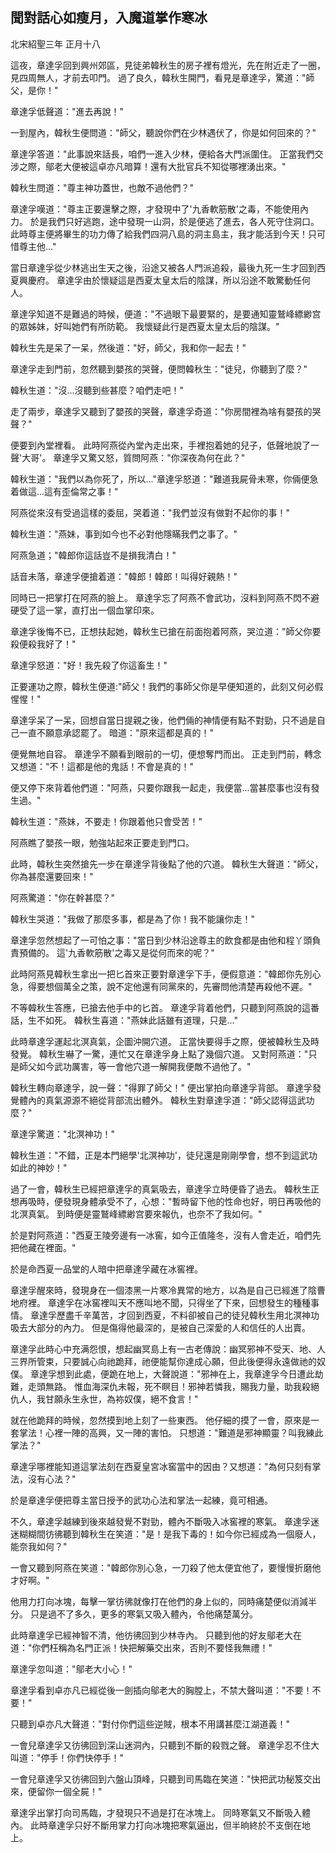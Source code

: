 聞對話心如瘦月，入魔道掌作寒冰
------------------------------

北宋紹聖三年 正月十八

這夜，章達孚回到興州郊區，見徒弟韓秋生的房子裡有燈光，先在附近走了一圈，見四周無人，才前去叩門。
過了良久，韓秋生開門，看見是章達孚，驚道："師父，是你！"

章達孚低聲道："進去再說！"

一到屋內，韓秋生便問道："師父，聽說你們在少林遇伏了，你是如何回來的？"

章達孚答道："此事說來話長，咱們一進入少林，便給各大門派圍住。
正當我們交涉之際，鄔老大便被這卓亦凡暗算！還有大批官兵不知從哪裡湧出來。"

韓秋生問道："尊主神功蓋世，也敵不過他們？"

章達孚嘆道："尊主正要還擊之際，才發現中了'九香軟筋散'之毒，不能使用內力。
於是我們只好逃跑，途中發現一山洞，於是便逃了進去，各人死守住洞口。
此時尊主便將畢生的功力傳了給我們四洞八島的洞主島主，我才能活到今天！只可惜尊主他..."

當日章達孚從少林逃出生天之後，沿途又被各人門派追殺，最後九死一生才回到西夏興慶府。
章達孚由於懷疑這是西夏太皇太后的陰謀，所以沿途不敢驚動任何人。

章達孚知道不是難過的時候，便道："不過眼下最要緊的，是要通知靈鷲峰縹緲宫的眾姊妹，好叫她們有所防範。
我懷疑此行是西夏太皇太后的陰謀。"

韓秋生先是呆了一呆，然後道："好，師父，我和你一起去！"

章達孚走到門前，忽然聽到嬰孩的哭聲，便問韓秋生："徒兒，你聽到了麼？"

韓秋生道："沒...沒聽到些甚麼？咱們走吧！"

走了兩步，章達孚又聽到了嬰孩的哭聲，章達孚奇道："你房間裡為啥有嬰孩的哭聲？"

便要到內堂裡看。
此時阿燕從內堂內走出來，手裡抱着她的兒子，低聲地說了一聲'大哥'。
章達孚又驚又怒，質問阿燕："你深夜為何在此？"

韓秋生道："我們以為你死了，所以..."章達孚怒道："難道我屍骨未寒，你倆便急着做這...這有歪倫常之事！"

阿燕從來沒有受過這樣的委屈，哭着道："我們並沒有做對不起你的事！"

韓秋生道："燕妹，事到如今也不必對他隱瞞我們之事了。"

阿燕急道；"韓郎你這話豈不是損我清白！"

話音未落，章達孚便搶着道："韓郎！韓郎！叫得好親熱！"

同時已一把掌打在阿燕的臉上。
章達孚忘了阿燕不會武功，沒料到阿燕不閃不避硬受了這一掌，直打出一個血掌印來。

章達孚後悔不已，正想扶起她，韓秋生已搶在前面抱着阿燕，哭泣道："師父你要殺便殺我好了！"

章達孚怒道："好！我先殺了你這畜生！"

正要運功之際，韓秋生便道:"師父！我們的事師父你是早便知道的，此刻又何必假惺惺！"

章達孚呆了一呆，回想自當日提親之後，他們倆的神情便有點不對勁，只不過是自己一直不願意承認罷了。
暗道："原來這都是真的！"

便覺無地自容。
章達孚不願看到眼前的一切，便想奪門而出。
正走到門前，轉念又想道："不！這都是他的鬼話！不會是真的！"

便又停下來背着他們道："阿燕，只要你跟我一起走，我便當...當甚麼事也沒有發生過。"

韓秋生道："燕妹，不要走！你跟着他只會受苦！"

阿燕瞧了嬰孩一眼，勉強站起來正要走到門口。

此時，韓秋生突然搶先一步在章達孚背後點了他的穴道。
韓秋生大聲道："師父，你為甚麼還要回來！"

阿燕驚道："你在幹甚麼？"

韓秋生哭道："我做了那麼多事，都是為了你！我不能讓你走！"

章達孚忽然想起了一可怕之事："當日到少林沿途尊主的飲食都是由他和程丫頭負責預備的。
這'九香軟筋散'之毒又是從何而來的呢？"

此時阿燕見韓秋生拿出一把匕首來正要對章達孚下手，便假意道："韓郎你先別心急，得要想個萬全之策，說不定他還有同黨來的，先審問他清楚再殺他不遲。"

不等韓秋生答應，已搶去他手中的匕首。
章達孚背着他們，只聽到阿燕說的這番話，生不如死。
韓秋生喜道："燕妹此話雖有道理，只是..."

此時章達孚運起北溟真氣，企圖沖開穴道。
正當快要得手之際，便被韓秋生及時發覺。
韓秋生嚇了一驚，連忙又在章達孚身上點了幾個穴道。
又對阿燕道："只是師父如今武功厲害，等一會他穴道一解開我便敵不過他了。"

韓秋生轉向章達孚，說一聲："得罪了師父！"
便出掌拍向章達孚背部。
章達孚發覺體內的真氣源源不絕從背部流出體外。
韓秋生對章達孚道："師父認得這武功麼？"

章達孚驚道："北溟神功！"

韓秋生道："不錯，正是本門絕學'北溟神功'，徒兒還是剛剛學會，想不到這武功如此的神妙！"

過了一會，韓秋生已經把章達孚的真氣吸去，章達孚立時便昏了過去。
韓秋生正想再吸時，便發現身體承受不了，心想："暫時留下他的性命也好，明日再吸他的北溟真氣。
到時便是靈鷲峰縹緲宫要來報仇，也奈不了我如何。"

於是對阿燕道："西夏王陵旁邊有一冰窖，如今正值隆冬，沒有人會走近，咱們先把他藏在裡面。"

於是命西夏一品堂的人暗中把章達孚藏在冰窖裡。

章達孚醒來時，發現身在一個漆黑一片寒冷異常的地方，以為是自己已經進了陰曹地府裡。
章達孚在冰窖裡叫天不應叫地不聞，只得坐了下來，回想發生的種種事情。
章達孚歷盡千辛萬苦，才回到西夏，不料卻被自己的徒兒韓秋生用北溟神功吸去大部分的內力。
但是傷得他最深的，是被自己深愛的人和信任的人出賣。

章達孚此時心中充满怨恨，想起幽冥島上有一古老傳說：幽冥邪神不受天、地、人三界所管束，只要誠心向祂跪拜，祂便能幫你達成心願，但此後便得永遠做祂的奴僕。
章達孚想到此處，便跪在地上，大聲說道："邪神在上，我章達孚今日遭此劫難，走頭無路。
惟血海深仇未報，死不瞑目！邪神若憐我，賜我力量，助我殺絕仇人，我甘願永生永世，為袮奴僕，絕不食言！"

就在他跪拜的時候，忽然摸到地上刻了一些東西。
他仔細的摸了一會，原來是一套掌法！心裡一陣的高興，又一陣的害怕。
只想道："難道是邪神顯靈？叫我練此掌法？"

章達孚哪裡能知道這掌法刻在西夏皇宮冰窖當中的因由？又想道："為何只刻有掌法，沒有心法？"

於是章達孚便把尊主當日授予的武功心法和掌法一起練，竟可相通。

不久，章達孚越練到後來越發覺不對勁，體內不斷吸入冰窖裡的寒氣。
章達孚迷迷糊糊間彷彿聽到韓秋生在笑道："是！是我下毒的！如今你已經成為一個廢人，能奈我如何？"

一會又聽到阿燕在笑道："韓郎你別心急，一刀殺了他太便宜他了，要慢慢折磨他才好啊。"

他用力打向冰塊，每擊一掌彷彿就像打在他們的身上似的，同時痛楚便似消減半分。
只是過不了多久，更多的寒氣又吸入體內，令他痛楚萬分。

此時章達孚已經神智不清，他彷彿回到少林寺內。
只聽到他的好友鄔老大在道："你們枉稱為名門正派！快把解藥交出來，否則不要怪我無禮！"

章達孚忽叫道："鄔老大小心！"

章達孚看到卓亦凡已經從後一劍插向鄔老大的胸膛上，不禁大聲叫道："不要！不要！"

只聽到卓亦凡大聲道："對付你們這些逆賊，根本不用講甚麼江湖道義！"

一會兒章達孚又彷彿回到深山迷洞內，只聽到不斷的殺戮之聲。
章達孚忍不住大叫道："停手！你們快停手！"

一會兒章達孚又彷彿回到六盤山頂峰，只聽到司馬臨在笑道："快把武功秘笈交出來，便留你一個全屍！"

章達孚出掌打向司馬臨，才發現只不過是打在冰塊上。
同時寒氣又不斷吸入體內。
此時章達孚只好不斷用掌力打向冰塊把寒氣逼出，但半晌終於不支倒在地上。
